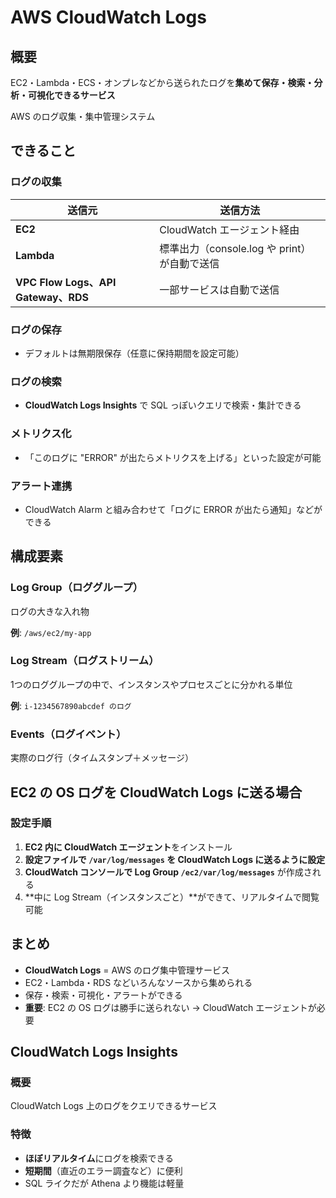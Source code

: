 # AWS CloudWatch Logs

## 概要

EC2・Lambda・ECS・オンプレなどから送られたログを**集めて保存・検索・分析・可視化できるサービス**

AWS のログ収集・集中管理システム

## できること

### ログの収集

| 送信元 | 送信方法 |
|--------|----------|
| **EC2** | CloudWatch エージェント経由 |
| **Lambda** | 標準出力（console.log や print）が自動で送信 |
| **VPC Flow Logs、API Gateway、RDS** | 一部サービスは自動で送信 |

### ログの保存
- デフォルトは無期限保存（任意に保持期間を設定可能）

### ログの検索
- **CloudWatch Logs Insights** で SQL っぽいクエリで検索・集計できる

### メトリクス化
- 「このログに "ERROR" が出たらメトリクスを上げる」といった設定が可能

### アラート連携
- CloudWatch Alarm と組み合わせて「ログに ERROR が出たら通知」などができる

## 構成要素

### Log Group（ロググループ）
ログの大きな入れ物

**例**: `/aws/ec2/my-app`

### Log Stream（ログストリーム）
1つのロググループの中で、インスタンスやプロセスごとに分かれる単位

**例**: `i-1234567890abcdef のログ`

### Events（ログイベント）
実際のログ行（タイムスタンプ＋メッセージ）

## EC2 の OS ログを CloudWatch Logs に送る場合

### 設定手順
1. **EC2 内に CloudWatch エージェント**をインストール
2. **設定ファイルで `/var/log/messages` を CloudWatch Logs に送るように設定**
3. **CloudWatch コンソールで Log Group `/ec2/var/log/messages`** が作成される
4. **中に Log Stream（インスタンスごと）**ができて、リアルタイムで閲覧可能

## まとめ

- **CloudWatch Logs** = AWS のログ集中管理サービス
- EC2・Lambda・RDS などいろんなソースから集められる
- 保存・検索・可視化・アラートができる
- **重要**: EC2 の OS ログは勝手に送られない → CloudWatch エージェントが必要

## CloudWatch Logs Insights

### 概要
CloudWatch Logs 上のログをクエリできるサービス

### 特徴
- **ほぼリアルタイム**にログを検索できる
- **短期間**（直近のエラー調査など）に便利
- SQL ライクだが Athena より機能は軽量